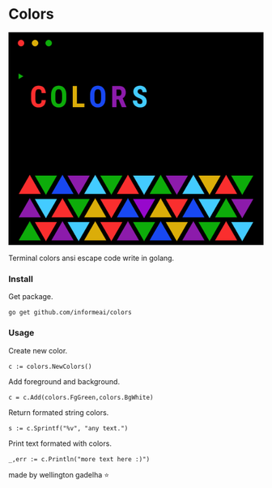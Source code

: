 # Colors
![colors](./colors.png)

Terminal colors ansi escape code write in golang.

### Install
Get package.
```
go get github.com/informeai/colors
```
### Usage
Create new color.
```
c := colors.NewColors()
```
Add foreground and background.
```
c = c.Add(colors.FgGreen,colors.BgWhite)
```
Return formated string colors.
```
s := c.Sprintf("%v", "any text.")
```
Print text formated with colors.
```
_,err := c.Println("more text here :)")
```

made by wellington gadelha :star:
